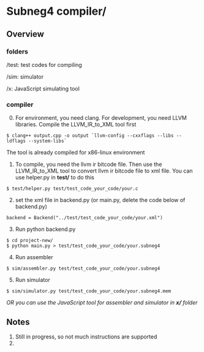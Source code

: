 # Subneg4 compiler/

## Overview
### folders
/test: test codes for compiling

/sim: simulator

/x: JavaScript simulating tool

### compiler
0. For environment, you need clang. For development, you need LLVM libraries.
Compile the LLVM_IR_to_XML tool first
```
$ clang++ output.cpp -o output `llvm-config --cxxflags --libs --ldflags --system-libs` 
```
The tool is already compiled for x86-linux environment

1. To compile, you need the llvm ir bitcode file. 
Then use the LLVM_IR_to_XML tool to convert llvm ir bitcode file to xml file.
You can use helper.py in __test/__ to do this
```
$ test/helper.py test/test_code_your_code/your.c
```
2. set the xml file in backend.py (or main.py, delete the code below of backend.py)
```
backend = Backend("../test/test_code_your_code/your.xml")
```
3. Run python backend.py
```
$ cd project-new/
$ python main.py > test/test_code_your_code/your.subneg4
```
4. Run assembler
```
$ sim/assembler.py test/test_code_your_code/your.subneg4
```
5. Run simulator
```
$ sim/simulator.py test/test_code_your_code/your.subneg4.mem
```

_OR you can use the JavaScript tool for assembler and simulator in __x/__ folder_

## Notes
1. Still in progress, so not much instructions are supported
2. 

